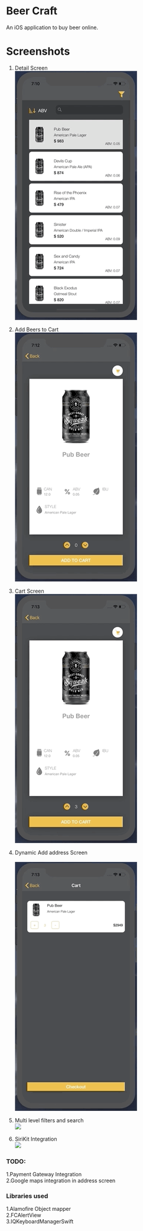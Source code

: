 # Beer Craft
An iOS application to buy beer online.

# Screenshots

1. Detail Screen </br>
![](DetailScreen.gif)</br>

2. Add Beers to Cart </br>
![](AddBeers.gif)</br>

3. Cart Screen</br>
![](CartScreen.gif)</br>

4. Dynamic Add address Screen</br>  
![](AddAddress.gif)</br>

5. Multi level filters and search</br> 
![](MultilevelFilters.gif)</br>

6. SiriKit Integration</br>
![](sirikit.gif)</br>

<h3>TODO:</h3>
1.Payment Gateway Integration</br>
2.Google maps integration in address screen </br>

<h3>Libraries used </h3>
1.Alamofire Object mapper</br>
2.FCAlertView</br>
3.IQKeyboardManagerSwift</br>
